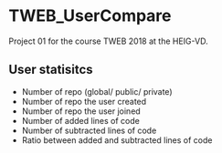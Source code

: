 # TWEB_UserCompare
Project 01 for the course TWEB 2018 at the HEIG-VD.

## User statisitcs

- Number of repo (global/ public/ private)
- Number of repo the user created
- Number of repo the user joined
- Number of added lines of code
- Number of subtracted lines of code
- Ratio between added and subtracted lines of code

